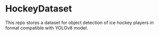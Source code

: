 # HockeyDataset

This repo stores a dataset for object detection of ice hockey players in format compatible with YOLOv8 model.
